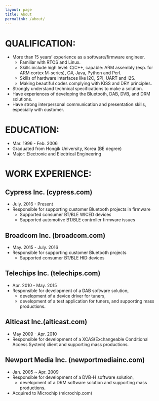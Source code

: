```yaml
---
layout: page
title: About
permalink: /about/
---
```


# QUALIFICATION:
  * More than 15 years’ experience as a software/firmware engineer.
    * Familiar with RTOS and Linux.
    * Skills include high level: C/C++, capable: ARM assembly (esp. for ARM cortex M-series), C#, Java, Python and Perl.
    * Skills of hardware interfaces like I2C, SPI, UART and I2S.
    * Making beautiful codes complying with KISS and DRY principles.
  * Strongly understand technical specifications to make a solution.
  * Have experiences of developing the Bluetooth, DAB, DVB, and DRM solutions.
  * Have strong interpersonal communication and presentation skills, especially with customer.

# EDUCATION:
  * Mar. 1996 - Feb. 2006 
  * Graduated from Hongik University, Korea (BE degree)
  * Major: Electronic and Electrical Engineering

# WORK EXPERIENCE:
## Cypress Inc. (cypress.com)
  * July. 2016 - Present
  * Responsible for supporting customer Bluetooth projects in firmware
    * Supported consumer BT/BLE WICED devices
    * Supported automotive BT/BLE controller firmware issues

## Broadcom Inc. (broadcom.com)
  * May. 2015 - July. 2016
  * Responsible for supporting customer Bluetooth projects
    * Supported consumer BT/BLE HID devices

## Telechips Inc. (telechips.com)
  * Apr. 2010 - May. 2015
  * Responsible for development of a DAB software solution, 
    * development of a device driver for tuners,
    * development of a test application for tuners, and supporting mass productions.

## Alticast Inc.(alticast.com)
  * May 2009 - Apr. 2010
  * Responsible for development of a XCAS(Exchangeable Conditional Access System) client and supporting mass productions.

## Newport Media Inc. (newportmediainc.com)
  * Jan. 2005 ~ Apr. 2009
  * Responsible for development of a DVB-H software solution,
    * development of a DRM software solution and supporting mass productions.
  * Acquired to Microchip (microchip.com)